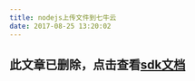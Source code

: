 ```yaml
---
title: nodejs上传文件到七牛云
date: 2017-08-25 13:20:02
---
```

## 此文章已删除，点击查看[sdk文档](https://github.com/qiniu/js-sdk)
  